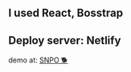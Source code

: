 ## I used React, Bosstrap
## Deploy server: Netlify
demo at: <a href= "https://snpo.netlify.com" >SNPO 🐕</a>
